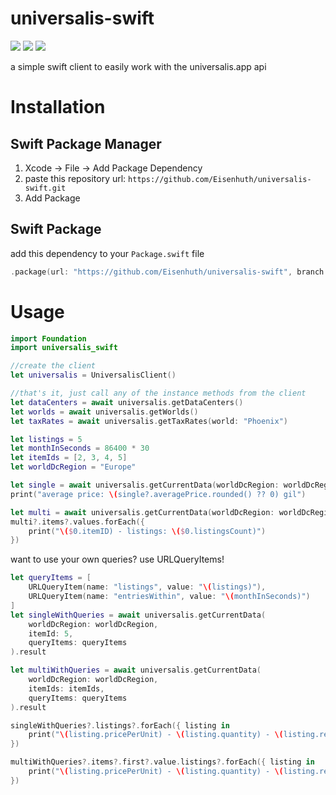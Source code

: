 # universalis-swift
[![](https://img.shields.io/endpoint?url=https%3A%2F%2Fswiftpackageindex.com%2Fapi%2Fpackages%2FEisenhuth%2Funiversalis-swift%2Fbadge%3Ftype%3Dswift-versions)](https://swiftpackageindex.com/Eisenhuth/universalis-swift)
[![](https://img.shields.io/endpoint?url=https%3A%2F%2Fswiftpackageindex.com%2Fapi%2Fpackages%2FEisenhuth%2Funiversalis-swift%2Fbadge%3Ftype%3Dplatforms)](https://swiftpackageindex.com/Eisenhuth/universalis-swift)
[![](https://img.shields.io/badge/DocC-documentation-orange)](https://swiftpackageindex.com/Eisenhuth/universalis-swift/master/documentation/universalis_swift)

a simple swift client to easily work with the universalis.app api

# Installation
## Swift Package Manager

1. Xcode -> File -> Add Package Dependency
2. paste this repository url: `https://github.com/Eisenhuth/universalis-swift.git`
3. Add Package

## Swift Package
add this dependency to your `Package.swift` file
```swift
.package(url: "https://github.com/Eisenhuth/universalis-swift", branch: "master")
```

# Usage
```swift
import Foundation
import universalis_swift

//create the client
let universalis = UniversalisClient()

//that's it, just call any of the instance methods from the client
let dataCenters = await universalis.getDataCenters()
let worlds = await universalis.getWorlds()
let taxRates = await universalis.getTaxRates(world: "Phoenix")

let listings = 5
let monthInSeconds = 86400 * 30
let itemIds = [2, 3, 4, 5]
let worldDcRegion = "Europe"

let single = await universalis.getCurrentData(worldDcRegion: worldDcRegion, itemId: 5).result
print("average price: \(single?.averagePrice.rounded() ?? 0) gil")

let multi = await universalis.getCurrentData(worldDcRegion: worldDcRegion, itemIds: itemIds).result
multi?.items?.values.forEach({
    print("\($0.itemID) - listings: \($0.listingsCount)")
})
```


want to use your own queries? use URLQueryItems!
```swift
let queryItems = [
    URLQueryItem(name: "listings", value: "\(listings)"),
    URLQueryItem(name: "entriesWithin", value: "\(monthInSeconds)")
]
let singleWithQueries = await universalis.getCurrentData(
    worldDcRegion: worldDcRegion,
    itemId: 5,
    queryItems: queryItems
).result

let multiWithQueries = await universalis.getCurrentData(
    worldDcRegion: worldDcRegion,
    itemIds: itemIds,
    queryItems: queryItems
).result

singleWithQueries?.listings?.forEach({ listing in
    print("\(listing.pricePerUnit) - \(listing.quantity) - \(listing.retainerCityName) - \(listing.worldName ?? "")")
})

multiWithQueries?.items?.first?.value.listings?.forEach({ listing in
    print("\(listing.pricePerUnit) - \(listing.quantity) - \(listing.retainerCityName) - \(listing.worldName ?? "")")
})

```
